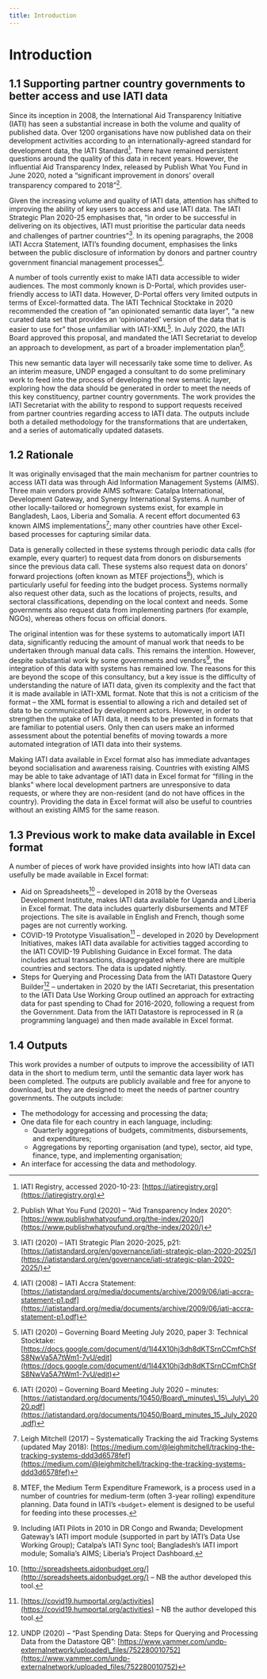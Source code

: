 ```yaml
---
title: Introduction
---
```


# Introduction

1.1 Supporting partner country governments to better access and use IATI data
-----------------------------------------------------------------------------

Since its inception in 2008, the International Aid Transparency Initiative (IATI) has seen a substantial increase in both the volume and quality of published data. Over 1200 organisations have now published data on their development activities according to an internationally-agreed standard for development data, the IATI Standard[^1]. There have remained persistent questions around the quality of this data in recent years. However, the influential Aid Transparency Index, released by Publish What You Fund in June 2020, noted a “significant improvement in donors’ overall transparency compared to 2018”[^2].

Given the increasing volume and quality of IATI data, attention has shifted to improving the ability of key users to access and use IATI data. The IATI Strategic Plan 2020-25 emphasises that, “in order to be successful in delivering on its objectives, IATI must prioritise the particular data needs and challenges of partner countries”[^3]. In its opening paragraphs, the 2008 IATI Accra Statement, IATI’s founding document, emphasises the links between the public disclosure of information by donors and partner country government financial management processes[^4].

A number of tools currently exist to make IATI data accessible to wider audiences. The most commonly known is D-Portal, which provides user-friendly access to IATI data. However, D-Portal offers very limited outputs in terms of Excel-formatted data. The IATI Technical Stocktake in 2020 recommended the creation of “an opinionated semantic data layer”, “a new curated data set that provides an ‘opinionated’ version of the data that is easier to use for” those unfamiliar with IATI-XML[^5]. In July 2020, the IATI Board approved this proposal, and mandated the IATI Secretariat to develop an approach to development, as part of a broader implementation plan[^6].

This new semantic data layer will necessarily take some time to deliver. As an interim measure, UNDP engaged a consultant to do some preliminary work to feed into the process of developing the new semantic layer, exploring how the data should be generated in order to meet the needs of this key constituency, partner country governments. The work provides the IATI Secretariat with the ability to respond to support requests received from partner countries regarding access to IATI data. The outputs include both a detailed methodology for the transformations that are undertaken, and a series of automatically updated datasets.

1.2 Rationale
-------------

It was originally envisaged that the main mechanism for partner countries to access IATI data was through Aid Information Management Systems (AIMS). Three main vendors provide AIMS software: Catalpa International, Development Gateway, and Synergy International Systems. A number of other locally-tailored or homegrown systems exist, for example in Bangladesh, Laos, Liberia and Somalia. A recent effort documented 63 known AIMS implementations[^7]; many other countries have other Excel-based processes for capturing similar data.

Data is generally collected in these systems through periodic data calls (for example, every quarter) to request data from donors on disbursements since the previous data call. These systems also request data on donors’ forward projections (often known as MTEF projections[^8]), which is particularly useful for feeding into the budget process. Systems normally also request other data, such as the locations of projects, results, and sectoral classifications, depending on the local context and needs. Some governments also request data from implementing partners (for example, NGOs), whereas others focus on official donors.

The original intention was for these systems to automatically import IATI data, significantly reducing the amount of manual work that needs to be undertaken through manual data calls. This remains the intention. However, despite substantial work by some governments and vendors[^9], the integration of this data with systems has remained low. The reasons for this are beyond the scope of this consultancy, but a key issue is the difficulty of understanding the nature of IATI data, given its complexity and the fact that it is made available in IATI-XML format. Note that this is not a criticism of the format – the XML format is essential to allowing a rich and detailed set of data to be communicated by development actors. However, in order to strengthen the uptake of IATI data, it needs to be presented in formats that are familiar to potential users. Only then can users make an informed assessment about the potential benefits of moving towards a more automated integration of IATI data into their systems.

Making IATI data available in Excel format also has immediate advantages beyond socialisation and awareness raising. Countries with existing AIMS may be able to take advantage of IATI data in Excel format for “filling in the blanks” where local development partners are unresponsive to data requests, or where they are non-resident (and do not have offices in the country). Providing the data in Excel format will also be useful to countries without an existing AIMS for the same reason.

1.3 Previous work to make data available in Excel format
--------------------------------------------------------

A number of pieces of work have provided insights into how IATI data can usefully be made available in Excel format:

* Aid on Spreadsheets[^10] – developed in 2018 by the Overseas Development Institute, makes IATI data available for Uganda and Liberia in Excel format. The data includes quarterly disbursements and MTEF projections. The site is available in English and French, though some pages are not currently working.
* COVID-19 Prototype Visualisation[^11] – developed in 2020 by Development Initiatives, makes IATI data available for activities tagged according to the IATI COVID-19 Publishing Guidance in Excel format. The data includes actual transactions, disaggregated where there are multiple countries and sectors. The data is updated nightly.
* Steps for Querying and Processing Data from the IATI Datastore Query Builder[^12] – undertaken in 2020 by the IATI Secretariat, this presentation to the IATI Data Use Working Group outlined an approach for extracting data for past spending to Chad for 2016-2020, following a request from the Government. Data from the IATI Datastore is reprocessed in R (a programming language) and then made available in Excel format.

1.4 Outputs
-----------

This work provides a number of outputs to improve the accessibility of IATI data in the short to medium term, until the semantic data layer work has been completed. The outputs are publicly available and free for anyone to download, but they are designed to meet the needs of partner country governments. The outputs include:


* The methodology for accessing and processing the data;
* One data file for each country in each language, including:
  * Quarterly aggregations of budgets, commitments, disbursements, and expenditures;
  * Aggregations by reporting organisation (and type), sector, aid type, finance, type, and implementing organisation;
* An interface for accessing the data and methodology.


[^1]: IATI Registry, accessed 2020-10-23: [https://iatiregistry.org](https://iatiregistry.org)

[^2]: Publish What You Fund (2020) – “Aid Transparency Index 2020”: [https://www.publishwhatyoufund.org/the-index/2020/](https://www.publishwhatyoufund.org/the-index/2020/)

[^3]: IATI (2020) – IATI Strategic Plan 2020-2025, p21: [https://iatistandard.org/en/governance/iati-strategic-plan-2020-2025/](https://iatistandard.org/en/governance/iati-strategic-plan-2020-2025/)

[^4]: IATI (2008) – IATI Accra Statement: [https://iatistandard.org/media/documents/archive/2009/06/iati-accra-statement-p1.pdf](https://iatistandard.org/media/documents/archive/2009/06/iati-accra-statement-p1.pdf)

[^5]: IATI (2020) – Governing Board Meeting July 2020, paper 3: Technical Stocktake: [https://docs.google.com/document/d/1I44X10hj3dh8dKTSrnCCmfChSfS8NwVa5A7tWm1-7vU/edit](https://docs.google.com/document/d/1I44X10hj3dh8dKTSrnCCmfChSfS8NwVa5A7tWm1-7vU/edit)

[^6]: IATI (2020) – Governing Board Meeting July 2020 – minutes: [https://iatistandard.org/documents/10450/Board\_minutes\_15\_July\_2020.pdf](https://iatistandard.org/documents/10450/Board_minutes_15_July_2020.pdf)

[^7]: Leigh Mitchell (2017) – Systematically Tracking the aid Tracking Systems (updated May 2018): [https://medium.com/@leighmitchell/tracking-the-tracking-systems-ddd3d6578fef](https://medium.com/@leighmitchell/tracking-the-tracking-systems-ddd3d6578fef)

[^8]: MTEF, the Medium Term Expenditure Framework, is a process used in a number of countries for medium-term (often 3-year rolling) expenditure planning. Data found in IATI’s `<budget>` element is designed to be useful for feeding into these processes.

[^9]: Including IATI Pilots in 2010 in DR Congo and Rwanda; Development Gateway’s IATI import module (supported in part by IATI’s Data Use Working Group); Catalpa’s IATI Sync tool; Bangladesh’s IATI import module; Somalia’s AIMS; Liberia’s Project Dashboard.

[^10]: [http://spreadsheets.aidonbudget.org/](http://spreadsheets.aidonbudget.org/) – NB the author developed this tool.

[^11]: [https://covid19.humportal.org/activities](https://covid19.humportal.org/activities) – NB the author developed this tool.

[^12]: UNDP (2020) – “Past Spending Data: Steps for Querying and Processing Data from the Datastore QB”: [https://www.yammer.com/undp-externalnetwork/uploaded\_files/752280010752](https://www.yammer.com/undp-externalnetwork/uploaded_files/752280010752)

